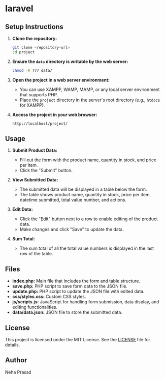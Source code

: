# laravel


## Setup Instructions

1. **Clone the repository:**

    ```bash
    git clone <repository-url>
    cd project
    ```

2. **Ensure the `data` directory is writable by the web server:**

    ```bash
    chmod -R 777 data/
    ```

3. **Open the project in a web server environment:**

    - You can use XAMPP, WAMP, MAMP, or any local server environment that supports PHP.
    - Place the `project` directory in the server's root directory (e.g., `htdocs` for XAMPP).

4. **Access the project in your web browser:**

    ```
    http://localhost/project/
    ```

## Usage

1. **Submit Product Data:**
    - Fill out the form with the product name, quantity in stock, and price per item.
    - Click the "Submit" button.

2. **View Submitted Data:**
    - The submitted data will be displayed in a table below the form.
    - The table shows product name, quantity in stock, price per item, datetime submitted, total value number, and actions.

3. **Edit Data:**
    - Click the "Edit" button next to a row to enable editing of the product data.
    - Make changes and click "Save" to update the data.

4. **Sum Total:**
    - The sum total of all the total value numbers is displayed in the last row of the table.

## Files

- **index.php:** Main file that includes the form and table structure.
- **save.php:** PHP script to save form data to the JSON file.
- **update.php:** PHP script to update the JSON file with edited data.
- **css/styles.css:** Custom CSS styles.
- **js/scripts.js:** JavaScript for handling form submission, data display, and editing functionalities.
- **data/data.json:** JSON file to store the submitted data.

## License

This project is licensed under the MIT License. See the [LICENSE](LICENSE) file for details.

## Author

Neha Prasad


